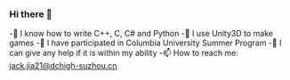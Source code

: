 ### Hi there 👋



-🔭 I know how to write C++, C, C# and Python
-🌱 I use Unity3D to make games
-👯 I have participated in Columbia University Summer Program 
-💬 I can give any help if it is within my ability 
-📫 How to reach me: jack.jia21@dchigh-suzhou.cn

